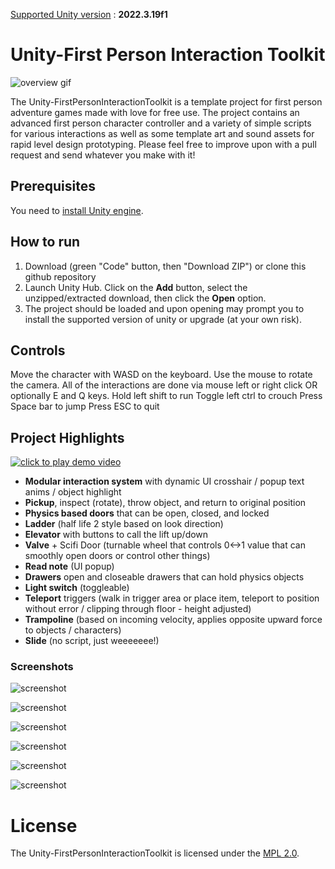 <u>Supported Unity version</u> : **2022.3.19f1**

# Unity-First Person Interaction Toolkit

![overview gif](https://media4.giphy.com/media/v1.Y2lkPTc5MGI3NjExOWxxcGo4Y3gyODZoZTA2emZiNTZ1N215NjVycmhnbXQzeWJocjA0MyZlcD12MV9pbnRlcm5hbF9naWZfYnlfaWQmY3Q9Zw/IpsPFuHom0A16yceuz/source.gif)

The Unity-FirstPersonInteractionToolkit is a template project for first person adventure games made with love for free use. The project contains an advanced first person character controller and a variety of simple scripts for various interactions as well as some template art and sound assets for rapid level design prototyping. Please feel free to improve upon with a pull request and send whatever you make with it!

## Prerequisites

You need to [install Unity engine](https://unity.com/download).

## How to run

1. Download (green "Code" button, then "Download ZIP") or clone this github repository
2. Launch Unity Hub. Click on the **Add** button, select the unzipped/extracted download, then click the **Open** option.
3. The project should be loaded and upon opening may prompt you to install the supported version of unity or upgrade (at your own risk).

## Controls

Move the character with WASD on the keyboard.
Use the mouse to rotate the camera.
All of the interactions are done via mouse left or right click OR optionally E and Q keys.
Hold left shift to run
Toggle left ctrl to crouch
Press Space bar to jump
Press ESC to quit

## Project Highlights

[![click to play demo video](https://i.imgur.com/S1qEOv3.png)](https://youtu.be/kQ5ckXGn9xE)

* **Modular interaction system** with dynamic UI crosshair / popup text anims / object highlight
* **Pickup**, inspect (rotate), throw object, and return to original position
* **Physics based doors** that can be open, closed, and locked
* **Ladder** (half life 2 style based on look direction)
* **Elevator** with buttons to call the lift up/down
* **Valve** + Scifi Door (turnable wheel that controls 0<->1 value that can smoothly open doors or control other things)
* **Read note** (UI popup)
* **Drawers** open and closeable drawers that can hold physics objects
* **Light switch** (toggleable)
* **Teleport** triggers (walk in trigger area or place item, teleport to position without error / clipping through floor - height adjusted)
* **Trampoline** (based on incoming velocity, applies opposite upward force to objects / characters)
* **Slide** (no script, just weeeeeee!)

### Screenshots

![screenshot](https://i.imgur.com/XnGpN7Z.png)

![screenshot](https://i.imgur.com/7PtrL5U.png)

![screenshot](https://i.imgur.com/ShLhWb0.png)

![screenshot](https://i.imgur.com/v7Ge8Bu.png)

![screenshot](https://i.imgur.com/5FePLO1.png)

![screenshot](https://i.imgur.com/5MNTnUO.png)

# License

The Unity-FirstPersonInteractionToolkit is licensed under the [MPL 2.0](https://www.mozilla.org/en-US/MPL/2.0/FAQ/).

